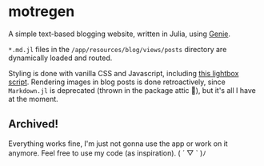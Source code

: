 # motregen

A simple text-based blogging website, written in Julia, using [Genie](https://github.com/GenieFramework/Genie.jl).

`*.md.jl` files in the `/app/resources/blog/views/posts` directory are dynamically loaded and routed.

Styling is done with vanilla CSS and Javascript, including [this lightbox script](https://github.com/lokesh/lightbox2). Rendering images in blog posts is done retroactively, since `Markdown.jl` is deprecated (thrown in the package attic 🥲), but it's all I have at the moment.

## Archived!

Everything works fine, I'm just not gonna use the app or work on it anymore. Feel free to use my code (as inspiration). ( ´ ▽ ` )ﾉ
